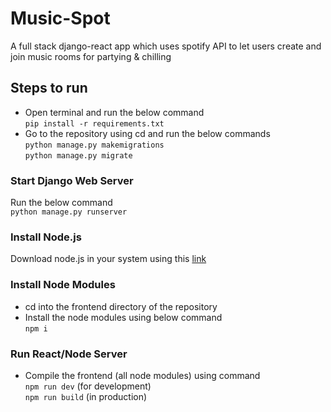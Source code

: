 # Music-Spot
A full stack django-react app which uses spotify API to let users create and join music rooms for partying &amp; chilling

## Steps to run
- Open terminal and run the below command<br>
`pip install -r requirements.txt`
- Go to the repository using cd and run the below commands<br>
`python manage.py makemigrations`<br>
`python manage.py migrate`

### Start Django Web Server
Run the below command<br>
`python manage.py runserver`

### Install Node.js
Download node.js in your system using this [link](https://nodejs.org/en/download/)

### Install Node Modules
- cd into the frontend directory of the repository
- Install the node modules using below command<br>
`npm i`

### Run React/Node Server
- Compile the frontend (all node modules) using command<br>
`npm run dev` (for development)<br>
`npm run build` (in production)
